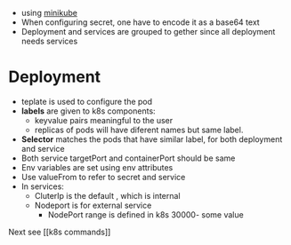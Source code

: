 - using [minikube](https://minikube.sigs.k8s.io/docs/)
- When configuring secret, one have to encode it as a base64 text
- Deployment and services are grouped to gether since all deployment needs  services
# Deployment
- teplate is used to configure the pod
- **labels** are given to k8s components:
	- keyvalue pairs meaningful to the user
	- replicas of pods will have diferent names but same label.
- **Selector** matches the pods that have similar label, for both deployment and service
- Both service targetPort and containerPort should be same
- Env variables are set using env attributes
- Use valueFrom to refer to secret and service
- In services:
	- CluterIp is the default , which is internal
	- Nodeport is for external service
		- NodePort range is defined in k8s 30000- some value

Next see [[k8s commands]] 